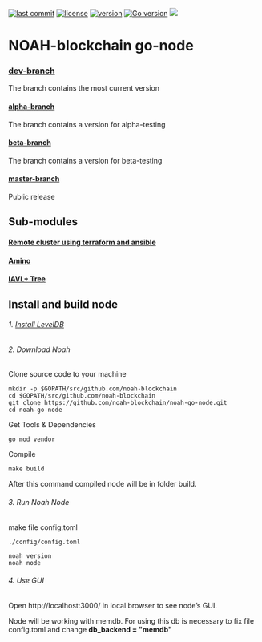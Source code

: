 [![last commit](https://img.shields.io/github/last-commit/noah-blockchain/noah-go-node.svg)]()
[![license](https://img.shields.io/packagist/l/doctrine/orm.svg)](https://github.com/noah-blockchain/noah-go-node/blob/master/LICENSE)
[![version](https://img.shields.io/github/tag/noah-blockchain/noah-go-node.svg)](https://github.com/noah-blockchain/noah-go-node/releases/latest)
[![Go version](https://img.shields.io/badge/go-1.12.0-blue.svg)](https://github.com/moovweb/gvm)
[![](https://tokei.rs/b1/github/noah-blockchain/noah-go-node?category=lines)](https://github.com/noah-blockchain/noah-go-node)

# NOAH-blockchain go-node

### [dev-branch](https://github.com/noah-blockchain/noah-go-node/tree/dev)
The branch contains the most current version

#### [alpha-branch](https://github.com/noah-blockchain/noah-go-node/tree/alpha)
The branch contains a version for alpha-testing

#### [beta-branch](https://github.com/noah-blockchain/noah-go-node/tree/beta)
The branch contains a version for beta-testing

#### [master-branch](https://github.com/noah-blockchain/noah-go-node/tree/master)
Public release

## Sub-modules

#### [Remote cluster using terraform and ansible](https://github.com/tendermint/tendermint/blob/master/docs/networks/terraform-and-ansible.md)

#### [Amino](https://github.com/tendermint/go-amino)

#### [IAVL+ Tree](https://github.com/tendermint/iavl)

##  Install and build  node

###### 1. [Install LevelDB](https://github.com/google/leveldb) 

###### 2. Download Noah
Clone source code to your machine
```
mkdir -p $GOPATH/src/github.com/noah-blockchain
cd $GOPATH/src/github.com/noah-blockchain
git clone https://github.com/noah-blockchain/noah-go-node.git
cd noah-go-node
```
Get Tools & Dependencies
```
go mod vendor
```
Compile

```
make build
```
After this command compiled node will be in folder build.

###### 3. Run Noah Node
make file config.toml
```
./config/config.toml
```
```
noah version
noah node 
```
###### 4. Use GUI
Open http://localhost:3000/ in local browser to see node’s GUI.

Node will be working with memdb.
For using this db is necessary to fix file config.toml and change **db_backend = "memdb"**